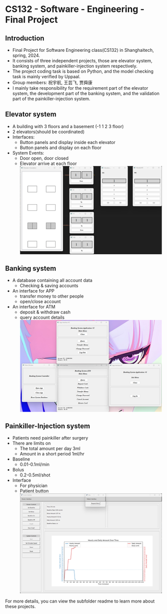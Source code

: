 # CS132 - Software - Engineering - Final Project

## Introduction

- Final Project for Software Engineering class(CS132) in Shanghaitech, spring, 2024.
- It consists of three independent projects, those are elevator system, banking system, and painkiller-injection system respectively.
- The project coding task is based on Python, and the model checking task is mainly verified by Uppaal.
- Group members: 祝宇航, 王芸飞, 贾舜康
- I mainly take responsibility for the requirement part of the elevator system, the development part of the banking system, and the validation part of the painkiller-injection system.

## Elevator system

- A building with 3 floors and a basement (-1 1 2 3 floor)
- 2 elevators(should be coordinated)
- Interfaces:
  - Button panels and display inside each elevator
  - Button panels and display on each floor
- System Events:
  - Door open, door closed
  - Elevator arrive at each floor
![elevator](/Image/elevator.png)

## Banking system

- A database containing all account data
  - Checking & saving accounts
- An interface for APP
  - transfer money to other people
  - open/close account
- An interface for ATM
  - deposit & withdraw cash
  - query account details
![bank](/Image/bank.png)

## Painkiller-Injection system

- Patients need painkiller after surgery
- There are limits on
  - The total amount per day 3ml 
  - Amount in a short period 1ml/hr
- Baseline
  - 0.01-0.1ml/min
- Bolus
  - 0.2-0.5ml/shot
- Interface
  - For physician
  - Patient button
![painkiller](/Image/painkiller.png)

For more details, you can view the subfolder readme to learn more about these projects.